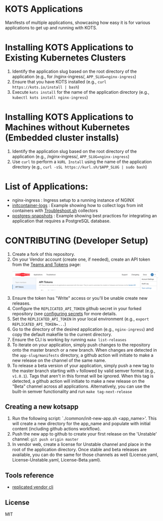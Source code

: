 KOTS Applications
==================

Manifests of multiple applications, showcasing how easy it is for various applications to get up and running with KOTS.

# Installing KOTS Applications to Existing Kubernetes Clusters

1. Identify the application slug based on the root directory of the application (e.g., for /nginx-ingress/, `APP_SLUG=nginx-ingress`)
2. Ensure that you have KOTS installed (e.g., `curl https://kots.io/install | bash`)
3. Execute `kots install` for the name of the application directory (e.g., `kubectl kots install nginx-ingress`)

# Installing KOTS Applications to Machines without Kubernetes (Embedded cluster installs)

1. Identify the application slug based on the root directory of the application (e.g., /nginx-ingress/, `APP_SLUG=nginx-ingress`)
2. Use `curl` to perform a `kURL Install` using the name of the application directory (e.g., `curl -sSL https://kurl.sh/$APP_SLUG | sudo bash`)

# List of Applications:

* nginx-ingress : Ingress setup to a running instance of NGINX
* [initcontainer-logs](./initcontainer-logs) : Example showing how to collect logs from init containers with [Troubleshoot.sh](https://troubleshoot.sh) collectors
* [postgres-snapshots](./postgres-snapshots) : Example showing best practices for integrating an application that requires a PostgreSQL database.

# CONTRIBUTING (Developer Setup)

1. Create a fork of this repository.
2. On your Vendor account (create one, if needed), create an API token from the [Teams and Tokens](https://vendor.replicated.com/team/tokens) page: <p align="center"><img src="./doc/REPLICATED_API_TOKEN.png" width=600></img></p>
3. Ensure the token has "Write" access or you'll be unable create new releases.
4. Configure the `REPLICATED_API_TOKEN` github secret in your forked repository (see [configuring secrets](https://help.github.com/en/github/automating-your-workflow-with-github-actions/virtual-environments-for-github-actions#creating-and-using-secrets-encrypted-variables) for more details.
5. Set the `REPLICATED_API_TOKEN` in your local environment (e.g., `export REPLICATED_API_TOKEN=...`)
6. Go to the directory of the desired application (e.g., `nginx-ingress`) and copy the default makefile to the current directory.
7. Ensure the CLI is working by running `make list-releases`
7. To iterate on your application, simply push changes to the repository onto the master branch or a new branch. When changes are detected in the `app-slug/manifests` directory, a github action will initiate to make a new release on the channel of the same name.
8. To release a beta version of your application, simply push a new tag to the master branch starting with `v` followed by valid semver format (e.g., `v1.0.1`). Tags that aren't in this format will be ignored. When this tag is detected, a github action will initiate to make a new release on the "Beta" channel across all applications. Alternatively, you can use the built-in semver functionality and run `make tag-next-release`

## Creating a new kotsapp

1. Run the following script: `./common/init-new-app.sh <app_name>'. This will create a new directory for the app_name and populate with initial content (including github actions workflow).
2. Push the new app to github to create your first release on the 'Unstable' channel: `git push origin master`
3. In vendor web, create a license for Unstable channel and place in the root of the application directory. Once stable and beta releases are available, you can do the same for those channels as well (License.yaml, License-Unstable.yaml, License-Beta.yaml).

## Tools reference

- [replicated vendor cli](https://github.com/replicatedhq/replicated)

## License

MIT

